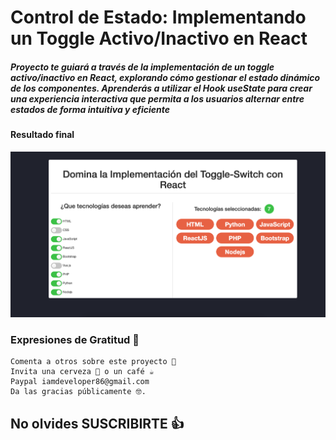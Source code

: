 # Control de Estado: Implementando un Toggle Activo/Inactivo en React

##### Proyecto te guiará a través de la implementación de un toggle activo/inactivo en React, explorando cómo gestionar el estado dinámico de los componentes. Aprenderás a utilizar el Hook useState para crear una experiencia interactiva que permita a los usuarios alternar entre estados de forma intuitiva y eficiente

#### Resultado final

![](https://raw.githubusercontent.com/urian121/imagenes-proyectos-github/master/toggle-switch.png)

### Expresiones de Gratitud 🎁

    Comenta a otros sobre este proyecto 📢
    Invita una cerveza 🍺 o un café ☕
    Paypal iamdeveloper86@gmail.com
    Da las gracias públicamente 🤓.

## No olvides SUSCRIBIRTE 👍
